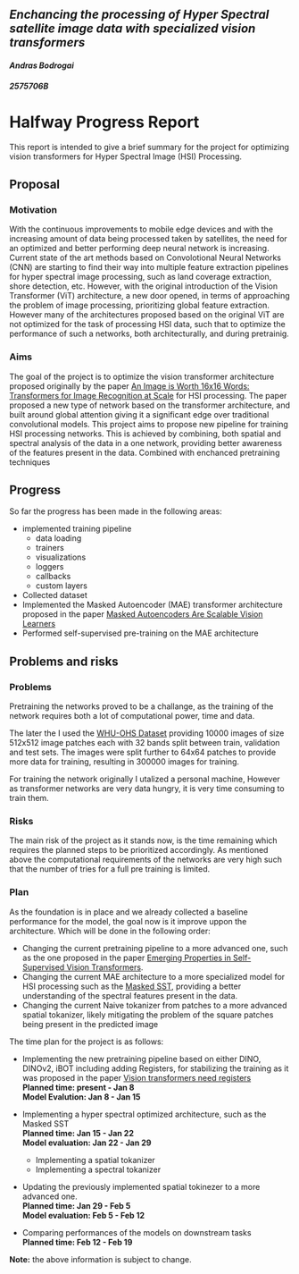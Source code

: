 ## *Enchancing the processing of Hyper Spectral satellite image data with specialized vision transformers* 
#### *Andras Bodrogai* 
#### *2575706B* 

# Halfway Progress Report

This report is intended to give a brief summary for the project for optimizing vision transformers for Hyper Spectral Image (HSI) Processing.

## Proposal
### Motivation
With the continuous improvements to mobile edge devices and with the increasing amount of data being processed taken by satellites, the need for an optimized and better performing deep neural network is increasing. Current state of the art methods based on Convolotional Neural Networks (CNN) are starting to find their way into multiple feature extraction pipelines for hyper spectral image processing, such as land coverage extraction, shore detection, etc. 
However, with the original introduction of the Vision Transformer (ViT) architecture, a new door opened, in terms of approaching the problem of image processing, prioritizing global feature extraction. However many of the architectures proposed based on the original ViT are not optimized for the task of processing HSI data, such that to optimize the performance of such a networks, both architecturally, and during pretrainig.

### Aims
The goal of the project is to optimize the vision transformer architecture proposed originally by the paper [An Image is Worth 16x16 Words: Transformers for Image Recognition at Scale](https://arxiv.org/abs/2010.11929) for HSI processing. The paper proposed a new type of network based on the transformer architecture, and built around global attention giving it a significant edge over traditional convolutional models. This project aims to propose new pipeline for training HSI processing networks.
This is achieved by combining, both spatial and spectral analysis of the data in a one network, providing better awareness of the features present in the data. Combined with enchanced pretraining techniques

## Progress

So far the progress has been made in the following areas:
- implemented training pipeline 
    - data loading
    - trainers
    - visualizations
    - loggers
    - callbacks
    - custom layers
- Collected dataset
- Implemented the Masked Autoencoder (MAE) transformer architecture proposed in the paper [Masked Autoencoders Are Scalable Vision Learners](https://arxiv.org/abs/2111.06377)
- Performed self-supervised pre-training on the MAE architecture


## Problems and risks

### Problems

Pretraining the networks proved to be a challange, as the training of the network requires both a lot of computational power, time and data. 

The later the I used the [WHU-OHS Dataset](https://www.sciencedirect.com/science/article/pii/S1569843222002102) providing 10000 images of size 512x512 image patches each with 32 bands split between train, validation and test sets. The images were split further to 64x64 patches to provide more data for training, resulting in 300000 images for training. 

For training the network originally I utalized a personal machine, However as transformer networks are very data hungry, it is very time consuming to train them.
### Risks

The main risk of the project as it stands now, is the time remaining which requires the planned steps to be prioritized accordingly. As mentioned above the computational requirements of the networks are very high such that the number of tries for a full pre training is limited.

### Plan
As the foundation is in place and we already collected a baseline performance for the model, the goal now is it improve uppon the architecture. Which will be done in the following order:
- Changing the current pretraining pipeline to a more advanced one, such as the one proposed in the paper [Emerging Properties in Self-Supervised Vision Transformers](https://arxiv.org/pdf/2104.14294.pdf).
- Changing the current MAE architecture to a more specialized model for HSI processing such as the [Masked SST](https://arxiv.org/pdf/2107.02988.pdf), providing a better understanding of the spectral features present in the data.
- Changing the current Naive tokanizer from patches to a more advanced spatial tokanizer, likely mitigating the problem of the square patches being present in the predicted image



The time plan for the project is as follows:
 - Implementing the new pretraining pipeline based on either DINO, DINOv2, iBOT including adding Registers, for stabilizing the training as it was proposed in the paper [Vision transformers need registers](https://arxiv.org/pdf/2309.16588.pdf) \
**Planned time: present - Jan 8** \
**Model Evalution: Jan 8 - Jan 15**
 - Implementing a hyper spectral optimized architecture, such as the Masked SST \
 **Planned time: Jan 15 - Jan 22** \
**Model evaluation: Jan 22 - Jan 29**
    - Implementing a spatial tokanizer
    - Implementing a spectral tokanizer


 - Updating the previously implemented spatial tokinezer to a more advanced one. \
**Planned time: Jan 29 - Feb 5** \
**Model evaluation: Feb 5 - Feb 12**
 - Comparing performances of the models on downstream tasks \
 **Planned time: Feb 12 - Feb 19** 

 **Note:** the above information is subject to change.
